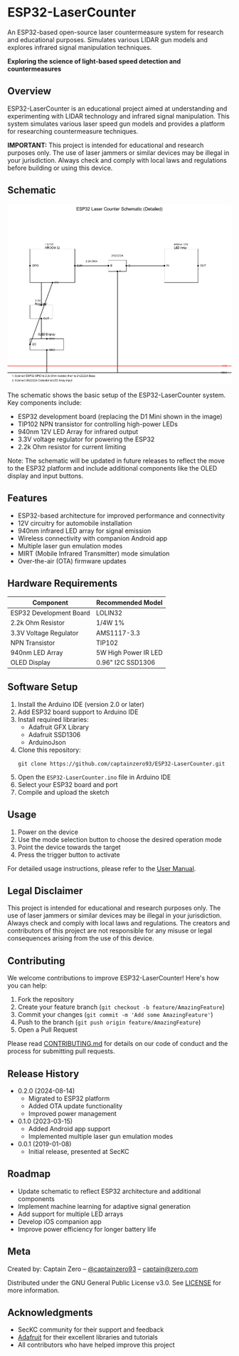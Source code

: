 # ESP32-LaserCounter

An ESP32-based open-source laser countermeasure system for research and educational purposes. Simulates various LIDAR gun models and explores infrared signal manipulation techniques.

**Exploring the science of light-based speed detection and countermeasures**
## Overview

ESP32-LaserCounter is an educational project aimed at understanding and experimenting with LIDAR technology and infrared signal manipulation. This system simulates various laser speed gun models and provides a platform for researching countermeasure techniques.

**IMPORTANT:** This project is intended for educational and research purposes only. The use of laser jammers or similar devices may be illegal in your jurisdiction. Always check and comply with local laws and regulations before building or using this device.

## Schematic

![Schematic](https://github.com/captainzero93/ESP32-LaserCounter/blob/master/images/schematic.png)

The schematic shows the basic setup of the ESP32-LaserCounter system. Key components include:

- ESP32 development board (replacing the D1 Mini shown in the image)
- TIP102 NPN transistor for controlling high-power LEDs
- 940nm 12V LED Array for infrared output
- 3.3V voltage regulator for powering the ESP32
- 2.2k Ohm resistor for current limiting

Note: The schematic will be updated in future releases to reflect the move to the ESP32 platform and include additional components like the OLED display and input buttons.

## Features

- ESP32-based architecture for improved performance and connectivity
- 12V circuitry for automobile installation
- 940nm infrared LED array for signal emission
- Wireless connectivity with companion Android app
- Multiple laser gun emulation modes
- MIRT (Mobile Infrared Transmitter) mode simulation
- Over-the-air (OTA) firmware updates

## Hardware Requirements

| Component | Recommended Model |
|-----------|-------------------|
| ESP32 Development Board | LOLIN32 | 
| 2.2k Ohm Resistor | 1/4W 1% |
| 3.3V Voltage Regulator | AMS1117-3.3 |
| NPN Transistor | TIP102 |
| 940nm LED Array | 5W High Power IR LED |
| OLED Display | 0.96" I2C SSD1306 |

## Software Setup

1. Install the Arduino IDE (version 2.0 or later)
2. Add ESP32 board support to Arduino IDE
3. Install required libraries:
   - Adafruit GFX Library
   - Adafruit SSD1306
   - ArduinoJson
4. Clone this repository:
   ```
   git clone https://github.com/captainzero93/ESP32-LaserCounter.git
   ```
5. Open the `ESP32-LaserCounter.ino` file in Arduino IDE
6. Select your ESP32 board and port
7. Compile and upload the sketch

## Usage

1. Power on the device
2. Use the mode selection button to choose the desired operation mode
3. Point the device towards the target
4. Press the trigger button to activate

For detailed usage instructions, please refer to the [User Manual](docs/USER_MANUAL.md).

## Legal Disclaimer

This project is intended for educational and research purposes only. The use of laser jammers or similar devices may be illegal in your jurisdiction. Always check and comply with local laws and regulations. The creators and contributors of this project are not responsible for any misuse or legal consequences arising from the use of this device.

## Contributing

We welcome contributions to improve ESP32-LaserCounter! Here's how you can help:

1. Fork the repository
2. Create your feature branch (`git checkout -b feature/AmazingFeature`)
3. Commit your changes (`git commit -m 'Add some AmazingFeature'`)
4. Push to the branch (`git push origin feature/AmazingFeature`)
5. Open a Pull Request

Please read [CONTRIBUTING.md](CONTRIBUTING.md) for details on our code of conduct and the process for submitting pull requests.

## Release History

- 0.2.0 (2024-08-14)
  - Migrated to ESP32 platform
  - Added OTA update functionality
  - Improved power management
- 0.1.0 (2023-03-15)
  - Added Android app support
  - Implemented multiple laser gun emulation modes
- 0.0.1 (2019-01-08)
  - Initial release, presented at SecKC

## Roadmap

- Update schematic to reflect ESP32 architecture and additional components
- Implement machine learning for adaptive signal generation
- Add support for multiple LED arrays
- Develop iOS companion app
- Improve power efficiency for longer battery life

## Meta

Created by: Captain Zero – [@captainzero93](https://twitter.com/captainzero93) – captain@zero.com

Distributed under the GNU General Public License v3.0. See [LICENSE](LICENSE) for more information.

## Acknowledgments

- SecKC community for their support and feedback
- [Adafruit](https://www.adafruit.com/) for their excellent libraries and tutorials
- All contributors who have helped improve this project
